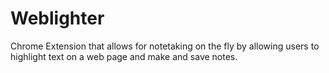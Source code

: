 # Weblighter
Chrome Extension that allows for notetaking on the fly by allowing users to highlight text on a web page and make and save notes.
